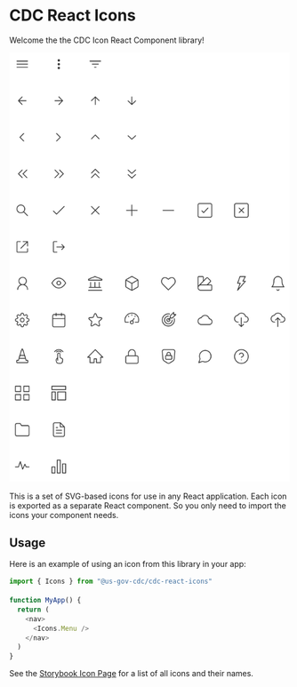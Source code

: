 # CDC React Icons

Welcome the the CDC Icon React Component library!

![Icon Gallery](https://raw.githubusercontent.com/CDCgov/cdc-react/main/packages/cdc-react-icons/assets/icons.png)

This is a set of SVG-based icons for use in any React application. Each icon is exported as a separate React component. So you only need to import the icons your component needs.

## Usage

Here is an example of using an icon from this library in your app:

```TypeScript
import { Icons } from "@us-gov-cdc/cdc-react-icons"

function MyApp() {
  return (
    <nav>
      <Icons.Menu />
    </nav>
  )
}
```

See the [Storybook Icon Page](https://cdcgov.github.io/cdc-react/?path=/story/components-icon--all) for a list of all icons and their names.
